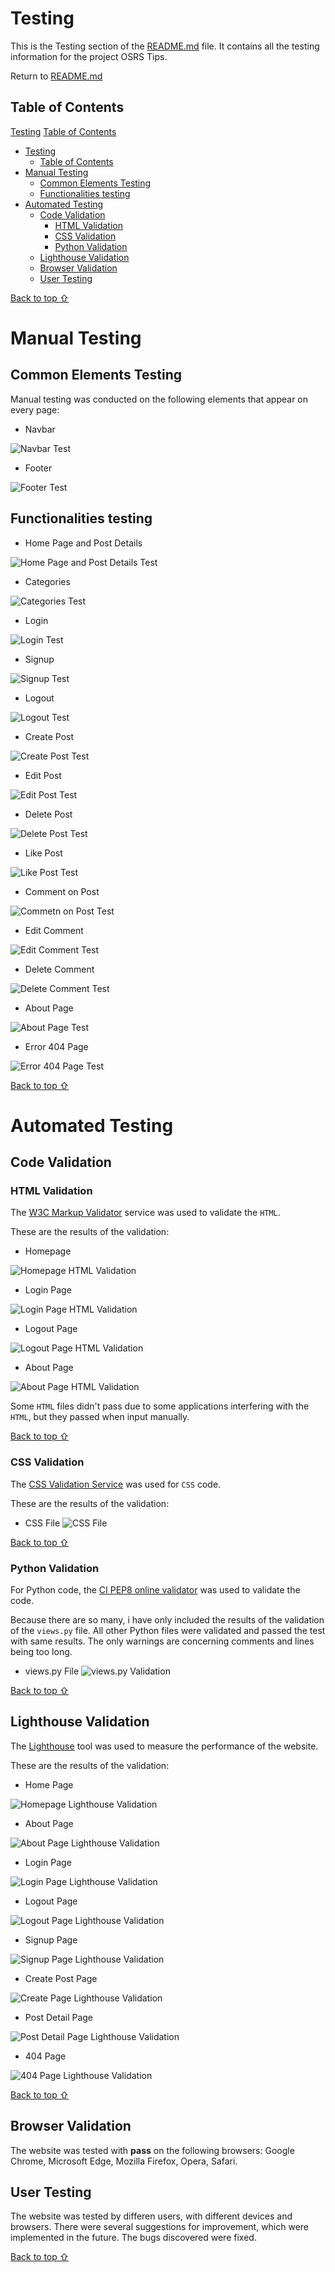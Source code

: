 # Testing

This is the Testing section of the [README.md](README.md) file. It contains all the testing information for the project OSRS Tips.

Return to [README.md](README.md)
## Table of Contents

[Testing](#testing)
[Table of Contents](#table-of-contents)
- [Testing](#testing)
  - [Table of Contents](#table-of-contents)
- [Manual Testing](#manual-testing)
  - [Common Elements Testing](#common-elements-testing)
  - [Functionalities testing](#functionalities-testing)
- [Automated Testing](#automated-testing)
  - [Code Validation](#code-validation)
    - [HTML Validation](#html-validation)
    - [CSS Validation](#css-validation)
    - [Python Validation](#python-validation)
  - [Lighthouse Validation](#lighthouse-validation)
  - [Browser Validation](#browser-validation)
  - [User Testing](#user-testing)

[Back to top ⇧](#table-of-contents)

# Manual Testing
## Common Elements Testing
Manual testing was conducted on the following elements that appear on every page:

- Navbar

![Navbar Test](/README_files/manual_testing/navbar.gif)

- Footer

![Footer Test](/README_files/manual_testing/footer.gif)

## Functionalities testing

- Home Page and Post Details

![Home Page and Post Details Test](/README_files/manual_testing/home.gif)

- Categories

![Categories Test](/README_files/manual_testing/categories.gif)

- Login

![Login Test](/README_files/manual_testing/login.gif)

- Signup

![Signup Test](/README_files/manual_testing/signup.gif)

- Logout

![Logout Test](/README_files/manual_testing/logout.gif)

- Create Post

![Create Post Test](/README_files/manual_testing/create.gif)

- Edit Post

![Edit Post Test](/README_files/manual_testing/edit-post.gif)

- Delete Post

![Delete Post Test](/README_files/manual_testing/delete-post.gif)

- Like Post

![Like Post Test](/README_files/manual_testing/like.gif)

- Comment on Post

![Commetn on Post Test](/README_files/manual_testing/comment.gif)

- Edit Comment

![Edit Comment Test](/README_files/manual_testing/edit-comment.gif)

- Delete Comment

![Delete Comment Test](/README_files/manual_testing/delete-comment.gif)

- About Page

![About Page Test](/README_files/manual_testing/about.gif)

- Error 404 Page

![Error 404 Page Test](/README_files/manual_testing/error404.gif)

[Back to top ⇧](#table-of-contents)

# Automated Testing
## Code Validation

### HTML Validation
The [W3C Markup Validator](https://validator.w3.org/) service was used to validate the `HTML`.

These are the results of the validation:

- Homepage

![Homepage HTML Validation](/README_files/validation/html-home.JPG)

- Login Page

![Login Page HTML Validation](/README_files/validation/html-signin.JPG)

- Logout Page

![Logout Page HTML Validation](/README_files/validation/html-logout.JPG)

- About Page

![About Page HTML Validation](/README_files/validation/html-about.JPG)

Some `HTML` files didn't pass due to some applications interfering with the `HTML`, but they passed when input manually.

[Back to top ⇧](#table-of-contents)

### CSS Validation
The [CSS Validation Service](https://jigsaw.w3.org/css-validator/) was used for `CSS` code.

These are the results of the validation:

- CSS File
![CSS File](/README_files/validation/css.JPG)

[Back to top ⇧](#table-of-contents)

### Python Validation
For Python code, the [CI PEP8 online validator](https://pep8ci.herokuapp.com/) was used to validate the code.

Because there are so many, i have only included the results of the validation of the `views.py` file. All other Python files were validated and passed the test with same results. The only warnings are concerning comments and lines being too long.

- views.py File
![views.py Validation](/README_files/validation/python.JPG)

[Back to top ⇧](#table-of-contents)

## Lighthouse Validation
The [Lighthouse](https://developers.google.com/web/tools/lighthouse) tool was used to measure the performance of the website.

These are the results of the validation:

- Home Page

![Homepage Lighthouse Validation](/README_files/validation/lighthouse-home.JPG)

- About Page

![About Page Lighthouse Validation](/README_files/validation/lighthouse-about.JPG)

- Login Page

![Login Page Lighthouse Validation](/README_files/validation/lighthouse-login.JPG)

- Logout Page

![Logout Page Lighthouse Validation](/README_files/validation/lighthouse-logout.JPG)

- Signup Page

![Signup Page Lighthouse Validation](/README_files/validation/lighthouse-signup.JPG)

- Create Post Page

![Create Page Lighthouse Validation](/README_files/validation/lighthouse-create.JPG)

- Post Detail Page

![Post Detail Page Lighthouse Validation](/README_files/validation/lighthouse-postdetail.JPG)

- 404 Page

![404 Page Lighthouse Validation](/README_files/validation/lighthouse-404.JPG)

[Back to top ⇧](#table-of-contents)

## Browser Validation
The website was tested with **pass** on the following browsers:
Google Chrome, Microsoft Edge, Mozilla Firefox, Opera, Safari.

## User Testing
The website was tested by differen users, with different devices and browsers.
There were several suggestions for improvement, which were implemented in the future. The bugs discovered were fixed.

[Back to top ⇧](#table-of-contents)